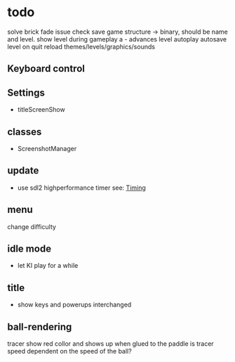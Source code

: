 # todo

solve brick fade issue
check save game structure -> binary, should be name and level.
show level during gameplay
a - advances level
autoplay
autosave level on quit
reload themes/levels/graphics/sounds

## Keyboard control

## Settings

- titleScreenShow

## classes

- ScreenshotManager

## update

- use sdl2 highperformance timer
see: [Timing](Timing.md)
## menu

 change difficulty

## idle mode

- let KI play for a while

## title

- show keys and powerups interchanged

## ball-rendering

tracer show red collor and shows up when glued to the paddle
is tracer speed dependent on the speed of the ball?
